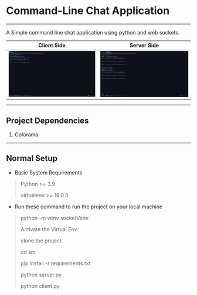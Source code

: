 # Command-Line Chat Application
***
A Simple command line chat application using python and web sockets.



Client Side         |  Server Side
:-------------------------:|:-------------------------:
![Client.py](src/client.py_ss.png)  |  ![server.py](src/server.py_ss.png)

---

## Project Dependencies
1. Colorama

---
## Normal Setup
- Basic System Requirements
> Python >= 3.9
> 
> virtualenv >= 16.0.0

- Run these command to run the project on your local machine
> python -m venv socketVenv
> 
> Activate the Virtual Env
> 
> clone the project
> 
> cd src
> 
> pip install -r requirements.txt
> 
>python server.py
> 
> python client.py
